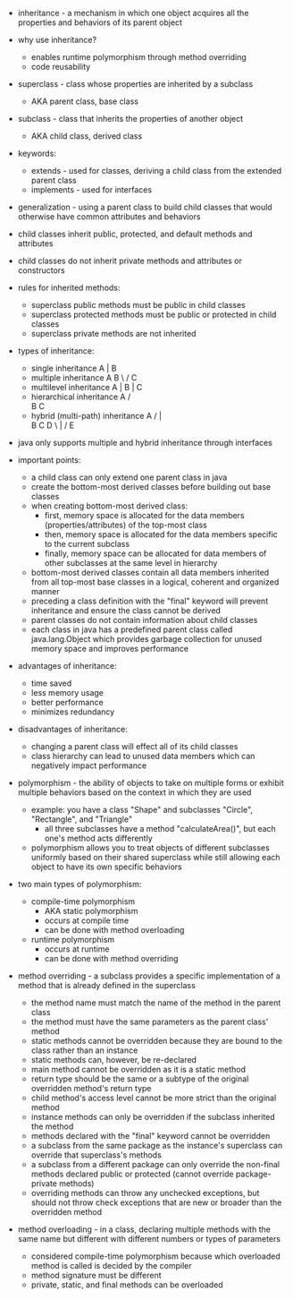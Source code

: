 - inheritance - a mechanism in which one object acquires all the properties and behaviors of its parent object
- why use inheritance?
  - enables runtime polymorphism through method overriding
  - code reusability
- superclass - class whose properties are inherited by a subclass
  - AKA parent class, base class
- subclass - class that inherits the properties of another object
  - AKA child class, derived class
- keywords:
  - extends - used for classes, deriving a child class from the extended parent class
  - implements - used for interfaces
- generalization - using a parent class to build child classes that would otherwise have common attributes and behaviors
- child classes inherit public, protected, and default methods and attributes
- child classes do not inherit private methods and attributes or constructors
- rules for inherited methods:
  - superclass public methods must be public in child classes
  - superclass protected methods must be public or protected in child classes
  - superclass private methods are not inherited
- types of inheritance:
  - single inheritance
      A
      |
      B
  - multiple inheritance
      A    B
       \  /
        C
  - multilevel inheritance
      A
      |
      B
      |
      C
  - hierarchical inheritance
       A
      / \
     B   C
  - hybrid (multi-path) inheritance
      A
    / | \
   B  C  D
    \ | /
      E
- java only supports multiple and hybrid inheritance through interfaces
- important points:
  - a child class can only extend one parent class in java
  - create the bottom-most derived classes before building out base classes
  - when creating bottom-most derived class:
    - first, memory space is allocated for the data members (properties/attributes) of the top-most class
    - then, memory space is allocated for the data members specific to the current subclass
    - finally, memory space can be allocated for data members of other subclasses at the same level in hierarchy
  - bottom-most derived classes contain all data members inherited from all top-most base classes in a logical, coherent and organized manner
  - preceding a class definition with the "final" keyword will prevent inheritance and ensure the class cannot be derived
  - parent classes do not contain information about child classes
  - each class in java has a predefined parent class called java.lang.Object which provides garbage collection for unused memory space and improves performance
- advantages of inheritance:
  - time saved
  - less memory usage
  - better performance
  - minimizes redundancy
- disadvantages of inheritance:
  - changing a parent class will effect all of its child classes
  - class hierarchy can lead to unused data members which can negatively impact performance


- polymorphism - the ability of objects to take on multiple forms or exhibit multiple behaviors based on the context in which they are used
  - example: you have a class "Shape" and subclasses "Circle", "Rectangle", and "Triangle"
    - all three subclasses have a method "calculateArea()", but each one's method acts differently
  - polymorphism allows you to treat objects of different subclasses uniformly based on their shared superclass while still allowing each object to have its own specific behaviors
- two main types of polymorphism:
  - compile-time polymorphism
    - AKA static polymorphism
    - occurs at compile time
    - can be done with method overloading
  - runtime polymorphism
    - occurs at runtime
    - can be done with method overriding
- method overriding - a subclass provides a specific implementation of a method that is already defined in the superclass
  - the method name must match the name of the method in the parent class
  - the method must have the same parameters as the parent class' method
  - static methods cannot be overridden because they are bound to the class rather than an instance
  - static methods can, however, be re-declared
  - main method cannot be overridden as it is a static method
  - return type should be the same or a subtype of the original overridden method's return type
  - child method's access level cannot be more strict than the original method
  - instance methods can only be overridden if the subclass inherited the method
  - methods declared with the "final" keyword cannot be overridden
  - a subclass from the same package as the instance's superclass can override that superclass's methods
  - a subclass from a different package can only override the non-final methods declared public or protected (cannot override package-private methods)
  - overriding methods can throw any unchecked exceptions, but should not throw check exceptions that are new or broader than the overridden method
- method overloading - in a class, declaring multiple methods with the same name but different with different numbers or types of parameters
  - considered compile-time polymorphism because which overloaded method is called is decided by the compiler
  - method signature must be different
  - private, static, and final methods can be overloaded